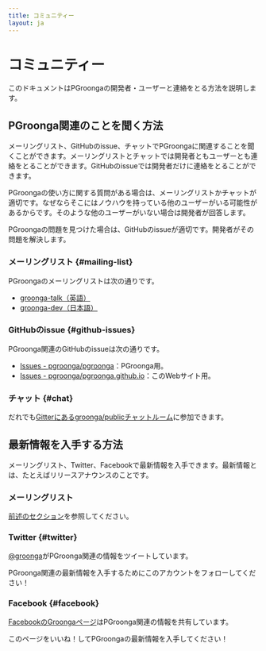 ```yaml
---
title: コミュニティー
layout: ja
---
```


# コミュニティー

このドキュメントはPGroongaの開発者・ユーザーと連絡をとる方法を説明します。

## PGroonga関連のことを聞く方法

メーリングリスト、GitHubのissue、チャットでPGroongaに関連することを聞くことができます。メーリングリストとチャットでは開発者ともユーザーとも連絡をとることができます。GitHubのissueでは開発者だけに連絡をとることができます。

PGroongaの使い方に関する質問がある場合は、メーリングリストかチャットが適切です。なぜならそこにはノウハウを持っている他のユーザーがいる可能性があるからです。そのような他のユーザーがいない場合は開発者が回答します。

PGroongaの問題を見つけた場合は、GitHubのissueが適切です。開発者がその問題を解決します。

### メーリングリスト {#mailing-list}

PGroongaのメーリングリストは次の通りです。

 * [groonga-talk（英語）](https://lists.sourceforge.net/lists/listinfo/groonga-talk)
 * [groonga-dev（日本語）](http://lists.osdn.me/mailman/listinfo/groonga-dev)

### GitHubのissue {#github-issues}

PGroonga関連のGitHubのissueは次の通りです。

 * [Issues - pgroonga/pgroonga](https://github.com/pgroonga/pgroonga/issues)：PGroonga用。
 * [Issues - pgroonga/pgroonga.github.io](https://github.com/pgroonga/pgroonga.github.io/issues)：このWebサイト用。

### チャット {#chat}

だれでも[Gitterにあるgroonga/publicチャットルーム](https://gitter.im/groonga/public>)に参加できます。

## 最新情報を入手する方法

メーリングリスト、Twitter、Facebookで最新情報を入手できます。最新情報とは、たとえばリリースアナウンスのことです。

### メーリングリスト

[前述のセクション](#mailing-list)を参照してください。

### Twitter {#twitter}

[@groonga](https://twitter.com/groonga/)がPGroonga関連の情報をツイートしています。

PGroonga関連の最新情報を入手するためにこのアカウントをフォローしてください！

### Facebook {#facebook}

[FacebookのGroongaページ](http://www.facebook.com/groonga)はPGroonga関連の情報を共有しています。

このページをいいね！してPGroongaの最新情報を入手してください！
